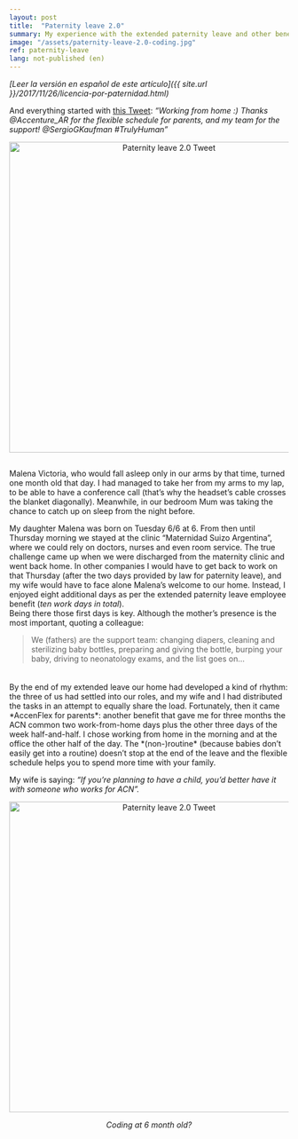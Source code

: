 ```yaml
---
layout: post
title:  "Paternity leave 2.0"
summary: My experience with the extended paternity leave and other benefits for parents.
image: "/assets/paternity-leave-2.0-coding.jpg"
ref: paternity-leave
lang: not-published (en)
---
```


*[Leer la versión en español de este artículo]({{ site.url }}/2017/11/26/licencia-por-paternidad.html)*

And everything started with <a href="https://twitter.com/CaptainBarsoba/status/883110919714242564" target="\_blank">this Tweet</a>: *“Working from home :) Thanks @Accenture_AR for the flexible schedule for parents, and my team for the support! @SergioGKaufman #TrulyHuman”*
<div style="text-align:center; padding-bottom: 15px"><img src="{{ site.url }}/assets/paternity-leave-2.0-tweet.jpg" width="560" alt="Paternity leave 2.0 Tweet" title="Paternity leave 2.0 Tweet"></div>

Malena Victoria, who would fall asleep only in our arms by that time, turned one month old that day. I had managed to take her from my arms to my lap, to be able to have a conference call (that’s why the headset’s cable crosses the blanket diagonally). Meanwhile, in our bedroom Mum was taking the chance to catch up on sleep from the night before.

My daughter Malena was born on Tuesday 6/6 at 6. From then until Thursday morning we stayed at the clinic “Maternidad Suizo Argentina”, where we could rely on doctors, nurses and even room service. The true challenge came up when we were discharged from the maternity clinic and went back home. In other companies I would have to get back to work on that Thursday (after the two days provided by law for paternity leave), and my wife would have to face alone Malena’s welcome to our home. Instead, I enjoyed eight additional days as per the extended paternity leave employee benefit (*ten work days in total*).  
Being there those first days is key. Although the mother’s presence is the most important, quoting a colleague:
> We (fathers) are the support team: changing diapers, cleaning and sterilizing baby bottles, preparing and giving the bottle, burping your baby, driving to neonatology exams, and the list goes on...

<div style="padding: 10px"></div>
By the end of my extended leave our home had developed a kind of rhythm: the three of us had settled into our roles, and my wife and I had distributed the tasks in an attempt to equally share the load. Fortunately, then it came *AccenFlex for parents*: another benefit that gave me for three months the ACN common two work-from-home days plus the other three days of the week half-and-half. I chose working from home in the morning and at the office the other half of the day. The *(non-)routine* (because babies don’t easily get into a routine) doesn’t stop at the end of the leave and the flexible schedule helps you to spend more time with your family.

My wife is saying: *“If you’re planning to have a child, you’d better have it with someone who works for ACN”.*
<div style="text-align:center; padding-bottom: 15px"><img src="{{ site.url }}/assets/paternity-leave-2.0-coding.jpg" width="560" alt="Paternity leave 2.0 Tweet" title="Paternity leave 2.0 Tweet"><p><em>Coding at 6 month old?</em></p></div>
